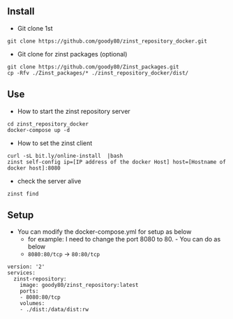 

## Install
* Git clone 1st

```
git clone https://github.com/goody80/zinst_repository_docker.git
```

* Git clone for zinst packages (optional)
```
git clone https://github.com/goody80/Zinst_packages.git
cp -Rfv ./Zinst_packages/* ./zinst_repository_docker/dist/
```


## Use
* How to start the zinst repository server

```
cd zinst_repository_docker
docker-compose up -d
```

* How to set the zinst client

```
curl -sL bit.ly/online-install  |bash
zinst self-config ip=[IP address of the docker Host] host=[Hostname of docker host]:8080
```

* check the server alive

```
zinst find
```

## Setup
* You can modify the docker-compose.yml for setup as below
    * for example: I need to change the port 8080 to 80. - You can do as below
    * `8080:80/tcp` -> `80:80/tcp`

```
version: '2'
services:
  zinst-repository:
    image: goody80/zinst_repository:latest
    ports:
    - 8080:80/tcp
    volumes:
    - ./dist:/data/dist:rw
```
